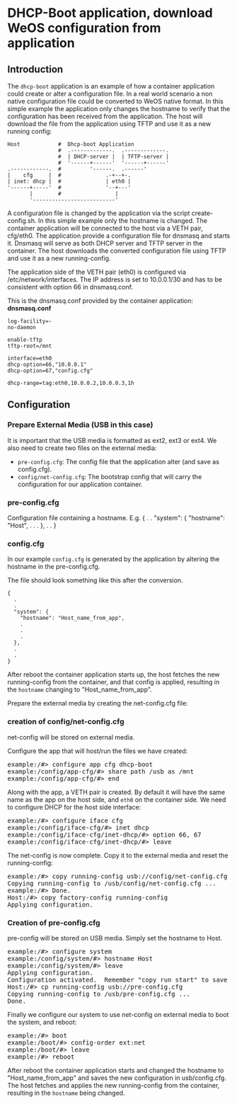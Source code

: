 DHCP-Boot application, download WeOS configuration from application
===================================================================

Introduction
-------------

The `dhcp-boot` application is an example of how a container application could
create or alter a configuration file. In a real world scenario a non native configuration file
could be converted to WeOS native format.
In this simple example the application only changes the hostname to verify that the 
configuration has been received from the application. The host will download
the file from the application using TFTP and use it as a new running config:

```
Host            #  Dhcp-boot Application
                #  .-------------.  .-------------.
                #  | DHCP-server |  | TFTP-server |
                #  '------+------'  '------+------'
.------------.  #         '------.  .------'
|    cfg     |  #              .-+--+-.
| inet: dhcp |  #              | eth0 |
'------+-----'  #              '--+---'
       |        #                 |
       '--------------------------'
```


A configuration file is changed by the application via the script create-config.sh.
In this simple example only the hostname is changed.
The container application will be connected to the host via a VETH pair, cfg/eth0.
The application provide a configuration file for dnsmasq and starts it.
Dnsmasq will serve as both DHCP server and TFTP server in the container.
The host downloads the converted configuration file using TFTP and use it as
a new running-config.

The application side of the VETH pair (eth0) is configured via /etc/network/interfaces.
The IP address is set to 10.0.0.1/30 and has to be consistent with option 66 in dnsmasq.conf.

This is the dnsmasq.conf provided by the container application:
**dnsmasq.conf**
```
log-facility=-
no-daemon

enable-tftp
tftp-root=/mnt

interface=eth0
dhcp-option=66,"10.0.0.1"
dhcp-option=67,"config.cfg"

dhcp-range=tag:eth0,10.0.0.2,10.0.0.3,1h
```

Configuration
-------------

### Prepare External Media (USB in this case)

It is important that the USB media is formatted as ext2, ext3 or ext4. We also
need to create two files on the external media:

- `pre-config.cfg`: The config file that the application alter (and save as config.cfg).
- `config/net-config.cfg`: The bootstrap config that will carry the
  configuration for our application container.

### pre-config.cfg
Configuration file containing a hostname.
E.g.
{
  .
  .
  "system": {
    "hostname": "Host",
    .
    .
    .
  },
  .
  .
}

### config.cfg
In our example `config.cfg` is generated by the application by
altering the hostname in the pre-config.cfg.

The file should look something like this after the conversion.

```
{
  .
  .
  "system": {
    "hostname": "Host_name_from_app",
    .
    .
    .
  },
  .
  .
}
```

After reboot the container application starts up, the host fetches the new
running-config from the container, and that config is applied, resulting in
the `hostname` changing to "Host_name_from_app".

Prepare the external media by creating the net-config.cfg file:
### creation of config/net-config.cfg
net-config will be stored on external media.

Configure the app that will host/run the files we have created:

<pre class="cli-example">
example:/#> configure app cfg dhcp-boot
example:/config/app-cfg/#> share path /usb as /mnt
example:/config/app-cfg/#> end
</pre>

Along with the app, a VETH pair is created. By default it will have the same name as the
app on the host side, and `eth0` on the container side. 
We need to configure DHCP for the host side interface:

<pre class="cli-example">
example:/#> configure iface cfg
example:/config/iface-cfg/#> inet dhcp
example:/config/iface-cfg/inet-dhcp/#> option 66, 67
example:/config/iface-cfg/inet-dhcp/#> leave
</pre>

The net-config is now complete. Copy it to the external media and reset the
running-config:

<pre class="cli-example">
example:/#> copy running-config usb://config/net-config.cfg
Copying running-config to /usb/config/net-config.cfg ...
example:/#> Done.
Host:/#> copy factory-config running-config
Applying configuration.
</pre>

### Creation of pre-config.cfg
pre-config will be stored on USB media. Simply set the hostname to Host.

<pre class="cli-example">
example:/#> configure system
example:/config/system/#> hostname Host
example:/config/system/#> leave
Applying configuration.
Configuration activated.  Remember "copy run start" to save to flash (NVRAM).
Host:/#> cp running-config usb://pre-config.cfg
Copying running-config to /usb/pre-config.cfg ...
Done.
</pre>

Finally we configure our system to use net-config on external media to boot
the system, and reboot:
	
<pre class="cli-example">
example:/#> boot
example:/boot/#> config-order ext:net
example:/boot/#> leave
example:/#> reboot
</pre>

After reboot the container application starts and changed the hostname to
"Host_name_from_app" and saves the new configuration in usb/config.cfg. The host fetches 
and applies the new running-config from the container, resulting in the `hostname` being changed.
